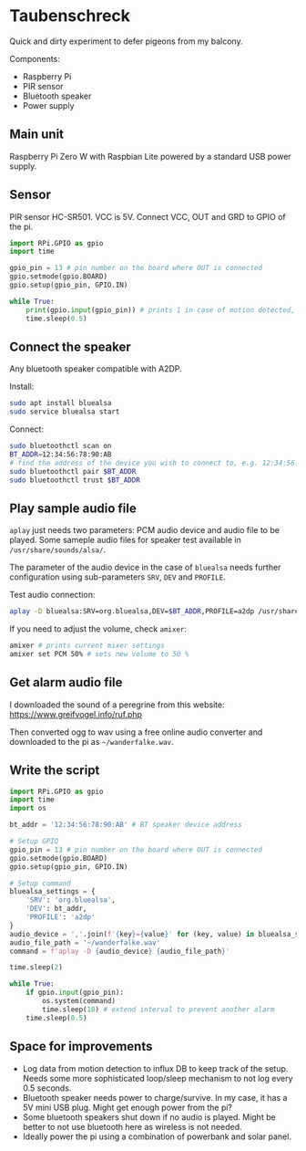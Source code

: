 # Taubenschreck

Quick and dirty experiment to defer pigeons from my balcony.

Components:

* Raspberry Pi
* PIR sensor
* Bluetooth speaker
* Power supply

## Main unit

Raspberry Pi Zero W with Raspbian Lite powered by a standard USB power supply.

## Sensor

PIR sensor HC-SR501. VCC is 5V. Connect VCC, OUT and GRD to GPIO of the pi.

```python
import RPi.GPIO as gpio
import time

gpio_pin = 13 # pin number on the board where OUT is connected
gpio.setmode(gpio.BOARD)
gpio.setup(gpio_pin, GPIO.IN)

while True:
    print(gpio.input(gpio_pin)) # prints 1 in case of motion detected, 0 otherwise
    time.sleep(0.5)
```

## Connect the speaker

Any bluetooth speaker compatible with A2DP.

Install:

```bash
sudo apt install bluealsa
sudo service bluealsa start
```

Connect:

```bash
sudo bluetoothctl scan on
BT_ADDR=12:34:56:78:90:AB
# find the address of the device you wish to connect to, e.g. 12:34:56:78:90:AB
sudo bluetoothctl pair $BT_ADDR
sudo bluetoothctl trust $BT_ADDR
```

## Play sample audio file

`aplay` just needs two parameters: PCM audio device and audio file to be played. Some sameple audio files for speaker test available in `/usr/share/sounds/alsa/`.

The parameter of the audio device in the case of `bluealsa` needs further configuration using sub-parameters `SRV`, `DEV` and `PROFILE`.

Test audio connection:

```bash
aplay -D bluealsa:SRV=org.bluealsa,DEV=$BT_ADDR,PROFILE=a2dp /usr/share/sounds/alsa/Front_Center.wav
```

If you need to adjust the volume, check `amixer`:

```bash
amixer # prints current mixer settings
amixer set PCM 50% # sets new volume to 50 %
```

## Get alarm audio file

I downloaded the sound of a peregrine from this website: https://www.greifvogel.info/ruf.php

Then converted ogg to wav using a free online audio converter and downloaded to the pi as `~/wanderfalke.wav`.

## Write the script

```python
import RPi.GPIO as gpio
import time
import os

bt_addr = '12:34:56:78:90:AB' # BT speaker device address

# Setup GPIO
gpio_pin = 13 # pin number on the board where OUT is connected
gpio.setmode(gpio.BOARD)
gpio.setup(gpio_pin, GPIO.IN)

# Setup command
bluealsa_settings = {
    'SRV': 'org.bluealsa',
    'DEV': bt_addr,
    'PROFILE': 'a2dp'
}
audio_device = ','.join(f'{key}={value}' for (key, value) in bluealsa_settings.items())
audio_file_path = '~/wanderfalke.wav'
command = f'aplay -D {audio_device} {audio_file_path}'

time.sleep(2)

while True:
    if gpio.input(gpio_pin):
        os.system(command)
        time.sleep(10) # extend interval to prevent another alarm
    time.sleep(0.5)
```

## Space for improvements

* Log data from motion detection to influx DB to keep track of the setup. Needs some more sophisticated loop/sleep mechanism to not log every 0.5 seconds.
* Bluetooth speaker needs power to charge/survive. In my case, it has a 5V mini USB plug. Might get enough power from the pi?
* Some bluetooth speakers shut down if no audio is played. Might be better to not use bluetooth here as wireless is not needed.
* Ideally power the pi using a combination of powerbank and solar panel.

